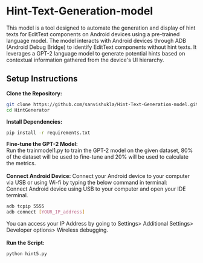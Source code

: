 # Hint-Text-Generation-model
This model is a tool designed to automate the generation and display of hint texts for EditText components on Android devices using a pre-trained language model. The model interacts with Android devices through ADB (Android Debug Bridge) to identify EditText components without hint texts. It leverages a GPT-2 language model to generate potential hints based on contextual information gathered from the device's UI hierarchy. 
## Setup Instructions
**Clone the Repository:**
   ```bash
   git clone https://github.com/sanvishukla/Hint-Text-Generation-model.git
   cd HintGenerator
```
**Install Dependencies:**
```bash
pip install -r requirements.txt
```
**Fine-tune the GPT-2 Model:**
<br> Run the trainmodel1.py to train the GPT-2 model on the given dataset, 80% of the dataset will be used to fine-tune and 20% will be used to calculate the metrics.<br><br>
**Connect Android Device:**
Connect your Android device to your computer via USB or using Wi-fi by typing the below command in terminal: <br>
Connect Android device using USB to your computer and open your IDE terminal.
   ```bash
adb tcpip 5555
adb connect [YOUR_IP_address]
   ```
You can access your IP Address by going to Settings> Additional Settings> Developer options> Wireless debugging.
<br><br>
**Run the Script:**
   ```bash
python hint5.py
   ```

